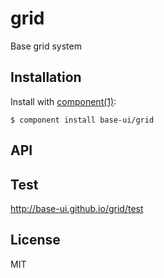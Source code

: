 
# grid

  Base grid system

## Installation

  Install with [component(1)](http://component.io):

    $ component install base-ui/grid

## API

## Test
http://base-ui.github.io/grid/test   

## License

  MIT
